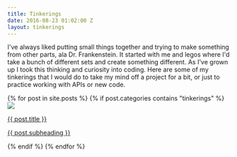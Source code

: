 ```yaml
---
title: Tinkerings
date: 2016-08-23 01:02:00 Z
layout: tinkerings
---
```


<p>
I've always liked putting small things together and trying to make something from other parts, ala Dr. Frankenstein. It started with me and legos where I'd take a bunch of different sets and create something different. As I've grown up I took this thinking and curiosity into coding. Here are some of my tinkerings that I would do to take my mind off a project for a bit, or just to practice working with APIs or new code.  
</p>
<div class="item-list clr">
    {% for post in site.posts %}
    {% if post.categories contains "tinkerings" %}
  <div class='item'>
    <a class="post-link" href="{{ post.url | prepend: site.baseurl }}">
      <img src='{{ post.homepage-image}}'/>
      <p>{{ post.title }}</p>
      <p>{{ post.subheading }}</p>
    </a>
  </div>
    {% endif %}
    {% endfor %}
</div>
